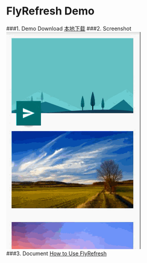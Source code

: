 ﻿FlyRefresh Demo
====================
###1. Demo Download
<a href="" target="_blank" title="点击下载到本地">本地下载</a>
###2. Screenshot
![Screenshot](apk/fly-refresh-demo.gif)  
###3. Document
[How to Use FlyRefresh](https://github.com/aosp-exchange-group/android-open-project-analysis/tree/master/view/list-view/fly-refresh)  
